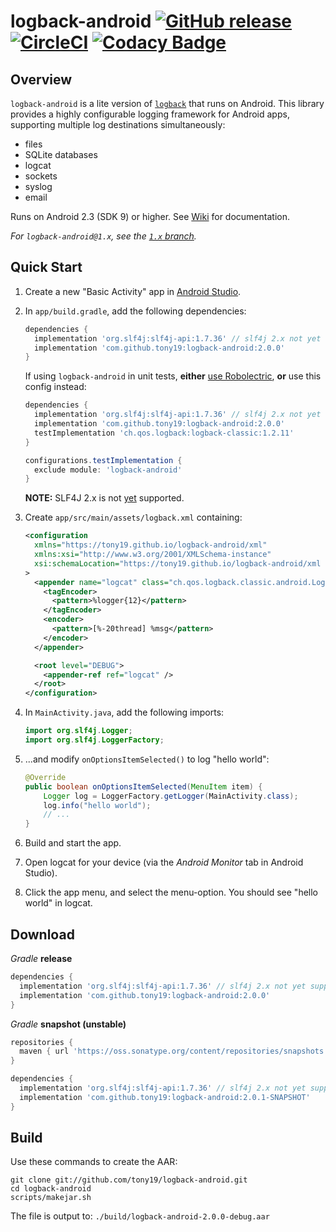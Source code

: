 # logback-android [![GitHub release](https://img.shields.io/github/release/tony19/logback-android.svg?maxAge=2592000)](https://github.com/tony19/logback-android/releases/) [![CircleCI](https://circleci.com/gh/tony19/logback-android/tree/main.svg?style=svg)](https://circleci.com/gh/tony19/logback-android/tree/main) [![Codacy Badge](https://app.codacy.com/project/badge/Grade/4fc7dae87f034dd181e4228acec33221)](https://www.codacy.com/gh/tony19/logback-android/dashboard?utm_source=github.com&amp;utm_medium=referral&amp;utm_content=tony19/logback-android&amp;utm_campaign=Badge_Grade)

Overview
--------
`logback-android` is a lite version of [`logback`](http://logback.qos.ch) that runs on Android. This library provides a highly configurable logging framework for Android apps, supporting multiple log destinations simultaneously:

 * files
 * SQLite databases
 * logcat
 * sockets
 * syslog
 * email

Runs on Android 2.3 (SDK 9) or higher. See [Wiki](https://github.com/tony19/logback-android/wiki) for documentation.

*For `logback-android@1.x`, see the [`1.x` branch](https://github.com/tony19/logback-android/tree/1.x).*

Quick Start
-----------
1. Create a new "Basic Activity" app in [Android Studio](http://developer.android.com/sdk/index.html).
2. In `app/build.gradle`, add the following dependencies:

    ```groovy
    dependencies {
      implementation 'org.slf4j:slf4j-api:1.7.36' // slf4j 2.x not yet supported
      implementation 'com.github.tony19:logback-android:2.0.0'
    }
    ```

   If using `logback-android` in unit tests, **either** [use Robolectric](https://github.com/tony19/logback-android/issues/151#issuecomment-466276739), **or** use this config instead:

    ```groovy
    dependencies {
      implementation 'org.slf4j:slf4j-api:1.7.36' // slf4j 2.x not yet supported
      implementation 'com.github.tony19:logback-android:2.0.0'
      testImplementation 'ch.qos.logback:logback-classic:1.2.11'
    }

    configurations.testImplementation {
      exclude module: 'logback-android'
    }
    ```

   **NOTE:** SLF4J 2.x is not [yet](https://github.com/tony19/logback-android/pull/247) supported.

3. Create `app/src/main/assets/logback.xml` containing:

    ```xml
    <configuration
      xmlns="https://tony19.github.io/logback-android/xml"
      xmlns:xsi="http://www.w3.org/2001/XMLSchema-instance"
      xsi:schemaLocation="https://tony19.github.io/logback-android/xml https://cdn.jsdelivr.net/gh/tony19/logback-android/logback.xsd"
    >
      <appender name="logcat" class="ch.qos.logback.classic.android.LogcatAppender">
        <tagEncoder>
          <pattern>%logger{12}</pattern>
        </tagEncoder>
        <encoder>
          <pattern>[%-20thread] %msg</pattern>
        </encoder>
      </appender>

      <root level="DEBUG">
        <appender-ref ref="logcat" />
      </root>
    </configuration>
    ```

4. In `MainActivity.java`, add the following imports:

    ```java
    import org.slf4j.Logger;
    import org.slf4j.LoggerFactory;
    ```

5. ...and modify `onOptionsItemSelected()` to log "hello world":

    ```java
    @Override
    public boolean onOptionsItemSelected(MenuItem item) {
        Logger log = LoggerFactory.getLogger(MainActivity.class);
        log.info("hello world");
        // ...
    }
    ```

6. Build and start the app.
7. Open logcat for your device (via the _Android Monitor_ tab in Android Studio).
8. Click the app menu, and select the menu-option. You should see "hello world" in logcat.


Download
--------
_Gradle_ **release**

```groovy
dependencies {
  implementation 'org.slf4j:slf4j-api:1.7.36' // slf4j 2.x not yet supported
  implementation 'com.github.tony19:logback-android:2.0.0'
}
```

_Gradle_ **snapshot (unstable)**

```groovy
repositories {
  maven { url 'https://oss.sonatype.org/content/repositories/snapshots' }
}

dependencies {
  implementation 'org.slf4j:slf4j-api:1.7.36' // slf4j 2.x not yet supported
  implementation 'com.github.tony19:logback-android:2.0.1-SNAPSHOT'
}
```

Build
-----
Use these commands to create the AAR:

    git clone git://github.com/tony19/logback-android.git
    cd logback-android
    scripts/makejar.sh

The file is output to: `./build/logback-android-2.0.0-debug.aar`

